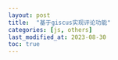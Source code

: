 ```yaml
---
layout: post
title:  "基于giscus实现评论功能"
categories: [js, others]
last_modified_at: 2023-08-30
toc: true
---
```

